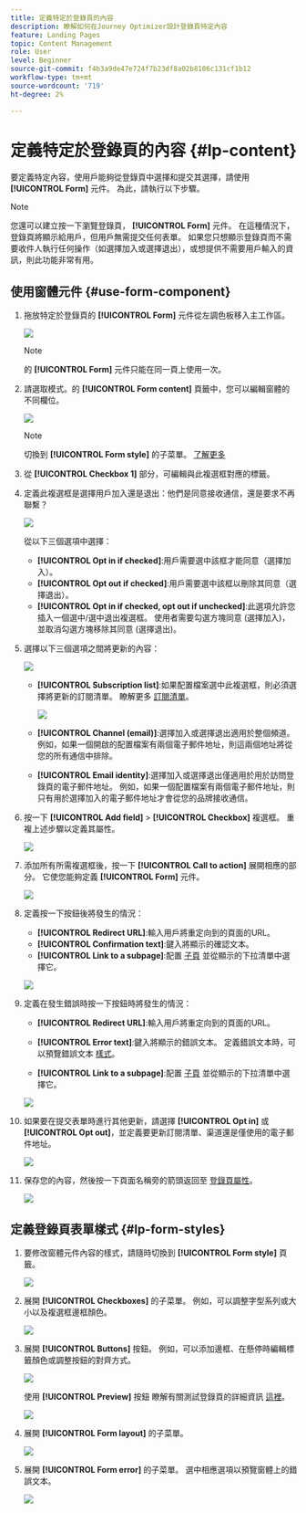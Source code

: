 ```yaml
---
title: 定義特定於登錄頁的內容
description: 瞭解如何在Journey Optimizer設計登錄頁特定內容
feature: Landing Pages
topic: Content Management
role: User
level: Beginner
source-git-commit: f4b3a9de47e724f7b23df8a02b8106c131cf1b12
workflow-type: tm+mt
source-wordcount: '719'
ht-degree: 2%

---
```


# 定義特定於登錄頁的內容 {#lp-content}

要定義特定內容，使用戶能夠從登錄頁中選擇和提交其選擇，請使用 **[!UICONTROL Form]** 元件。 為此，請執行以下步驟。

>[!NOTE]
>
>您還可以建立按一下瀏覽登錄頁， **[!UICONTROL Form]** 元件。 在這種情況下，登錄頁將顯示給用戶，但用戶無需提交任何表單。 如果您只想顯示登錄頁而不需要收件人執行任何操作（如選擇加入或選擇退出），或想提供不需要用戶輸入的資訊，則此功能非常有用。

## 使用窗體元件 {#use-form-component}

1. 拖放特定於登錄頁的 **[!UICONTROL Form]** 元件從左調色板移入主工作區。

   ![](assets/lp_designer-form-component.png)

   >[!NOTE]
   >
   >的 **[!UICONTROL Form]** 元件只能在同一頁上使用一次。

1. 請選取模式。的 **[!UICONTROL Form content]** 頁籤中，您可以編輯窗體的不同欄位。

   ![](assets/lp_designer-form-content-options.png)

   >[!NOTE]
   >
   >切換到 **[!UICONTROL Form style]** 的子菜單。 [了解更多](#define-lp-styles)

1. 從 **[!UICONTROL Checkbox 1]** 部分，可編輯與此複選框對應的標籤。

1. 定義此複選框是選擇用戶加入還是退出：他們是同意接收通信，還是要求不再聯繫？

   ![](assets/lp_designer-form-update.png)

   從以下三個選項中選擇：

   * **[!UICONTROL Opt in if checked]**:用戶需要選中該框才能同意（選擇加入）。
   * **[!UICONTROL Opt out if checked]**:用戶需要選中該框以刪除其同意（選擇退出）。
   * **[!UICONTROL Opt in if checked, opt out if unchecked]**:此選項允許您插入一個選中/選中退出複選框。 使用者需要勾選方塊同意 (選擇加入)，並取消勾選方塊移除其同意 (選擇退出)。 

1. 選擇以下三個選項之間將更新的內容：

   ![](assets/lp_designer-form-update-options.png)

   * **[!UICONTROL Subscription list]**:如果配置檔案選中此複選框，則必須選擇將更新的訂閱清單。 瞭解更多 [訂閱清單](subscription-list.md)。

      ![](assets/lp_designer-form-subs-list.png)

   * **[!UICONTROL Channel (email)]**:選擇加入或選擇退出適用於整個頻道。 例如，如果一個開啟的配置檔案有兩個電子郵件地址，則這兩個地址將從您的所有通信中排除。

   * **[!UICONTROL Email identity]**:選擇加入或選擇退出僅適用於用於訪問登錄頁的電子郵件地址。 例如，如果一個配置檔案有兩個電子郵件地址，則只有用於選擇加入的電子郵件地址才會從您的品牌接收通信。

1. 按一下 **[!UICONTROL Add field]** > **[!UICONTROL Checkbox]** 複選框。 重複上述步驟以定義其屬性。

   ![](assets/lp_designer-form-checkbox-2.png)

1. 添加所有所需複選框後，按一下 **[!UICONTROL Call to action]** 展開相應的部分。 它使您能夠定義 **[!UICONTROL Form]** 元件。

   ![](assets/lp_designer-form-call-to-action.png)

1. 定義按一下按鈕後將發生的情況：

   * **[!UICONTROL Redirect URL]**:輸入用戶將重定向到的頁面的URL。
   * **[!UICONTROL Confirmation text]**:鍵入將顯示的確認文本。
   * **[!UICONTROL Link to a subpage]**:配置 [子頁](create-lp.md#configure-subpages) 並從顯示的下拉清單中選擇它。

   ![](assets/lp_designer-form-confirmation-action.png)

1. 定義在發生錯誤時按一下按鈕時將發生的情況：

   * **[!UICONTROL Redirect URL]**:輸入用戶將重定向到的頁面的URL。
   * **[!UICONTROL Error text]**:鍵入將顯示的錯誤文本。 定義錯誤文本時，可以預覽錯誤文本 [樣式](#define-lp-styles)。

   * **[!UICONTROL Link to a subpage]**:配置 [子頁](create-lp.md#configure-subpages) 並從顯示的下拉清單中選擇它。

   ![](assets/lp_designer-form-error.png)

1. 如果要在提交表單時進行其他更新，請選擇 **[!UICONTROL Opt in]** 或 **[!UICONTROL Opt out]**，並定義要更新訂閱清單、渠道還是僅使用的電子郵件地址。

   ![](assets/lp_designer-form-additionnal-update.png)

1. 保存您的內容，然後按一下頁面名稱旁的箭頭返回至 [登錄頁屬性](create-lp.md#configure-primary-page)。

   ![](assets/lp_designer-form-save.png)

<!--Will the name Email Designer be kept if you can also design LP with the same tool? > To modify in Messages section > content designer or Designer-->

## 定義登錄頁表單樣式 {#lp-form-styles}

1. 要修改窗體元件內容的樣式，請隨時切換到 **[!UICONTROL Form style]** 頁籤。

   ![](assets/lp_designer-form-style.png)

1. 展開 **[!UICONTROL Checkboxes]** 的子菜單。 例如，可以調整字型系列或大小以及複選框邊框顏色。

   ![](assets/lp_designer-form-style-checkboxes.png)

1. 展開 **[!UICONTROL Buttons]** 按鈕。 例如，可以添加邊框、在懸停時編輯標籤顏色或調整按鈕的對齊方式。

   ![](assets/lp_designer-form-style-buttons.png)

   使用 **[!UICONTROL Preview]** 按鈕 瞭解有關測試登錄頁的詳細資訊 [這裡](create-lp.md#test-landing-page)。

   ![](assets/lp_designer-form-style-buttons-preview.png)

1. 展開 **[!UICONTROL Form layout]** 的子菜單。

   ![](assets/lp_designer-form-style-layout.png)

1. 展開 **[!UICONTROL Form error]** 的子菜單。 選中相應選項以預覽窗體上的錯誤文本。

   ![](assets/lp_designer-form-error-preview.png)

